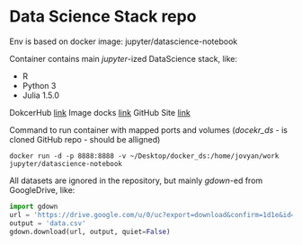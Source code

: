 # Data Science Stack repo 

Env is based on docker image: jupyter/datascience-notebook 

Container contains main _jupyter_-ized DataScience stack, like: 
  * R
  * Python 3 
  * Julia 1.5.0

DokcerHub [link](https://hub.docker.com/r/jupyter/datascience-notebook)
Image docks [link](https://jupyter-docker-stacks.readthedocs.io/en/latest/index.html)
GitHub Site [link](https://github.com/jupyter/docker-stacks)

Command to run container with mapped ports and volumes (_docekr_ds_ - is cloned GitHub repo - should be alligned)

`docker run -d -p 8888:8888 -v ~/Desktop/docker_ds:/home/jovyan/work jupyter/datascience-notebook`

All datasets are ignored in the repository, but  mainly _gdown_-ed from GoogleDrive, like:

```python
import gdown
url = 'https://drive.google.com/u/0/uc?export=download&confirm=1d1e&id=1IXzOffSk-jJHMYhBJdfrHRegKw1ycdr9'
output = 'data.csv'
gdown.download(url, output, quiet=False) 
```
